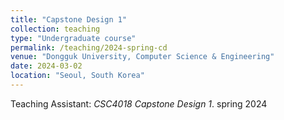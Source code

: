 ```yaml
---
title: "Capstone Design 1"
collection: teaching
type: "Undergraduate course"
permalink: /teaching/2024-spring-cd
venue: "Dongguk University, Computer Science & Engineering"
date: 2024-03-02
location: "Seoul, South Korea"
---
```


Teaching Assistant: _CSC4018 Capstone Design 1_. spring 2024

